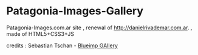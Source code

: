 Patagonia-Images-Gallery
========================

Patagonia-Images.com.ar site , renewal of http://danielrivademar.com.ar. , made of HTML5+CSS3+JS


 credits : Sebastian Tschan - [Blueimp GAllery](https://blueimp.github.io/Gallery/)
